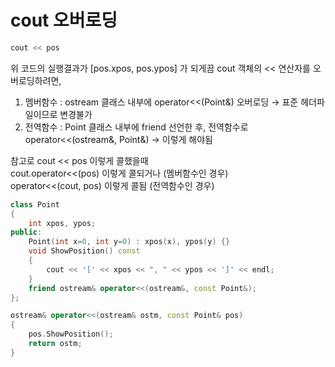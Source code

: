 # cout 오버로딩

```cpp
cout << pos
```

위 코드의 실행결과가 [pos.xpos, pos.ypos] 가 되게끔 cout 객체의 << 연산자를 오버로딩하려면,

1. 멤버함수 : ostream 클래스 내부에 operator<<(Point&) 오버로딩 → 표준 헤더파일이므로 변경불가
2. 전역함수 : Point 클래스 내부에 friend 선언한 후, 전역함수로 operator<<(ostream&, Point&) → 이렇게 해야됨

참고로
cout << pos 이렇게 콜했을때  
cout.operator<<(pos) 이렇게 콜되거나 (멤버함수인 경우)  
operator<<(cout, pos) 이렇게 콜됨 (전역함수인 경우)

```cpp
class Point
{
    int xpos, ypos;
public:
    Point(int x=0, int y=0) : xpos(x), ypos(y) {}
    void ShowPosition() const
    {
        cout << '[' << xpos << ", " << ypos << ']' << endl;
    }
    friend ostream& operator<<(ostream&, const Point&);
};

ostream& operator<<(ostream& ostm, const Point& pos)
{
    pos.ShowPosition();
    return ostm;
}
```
